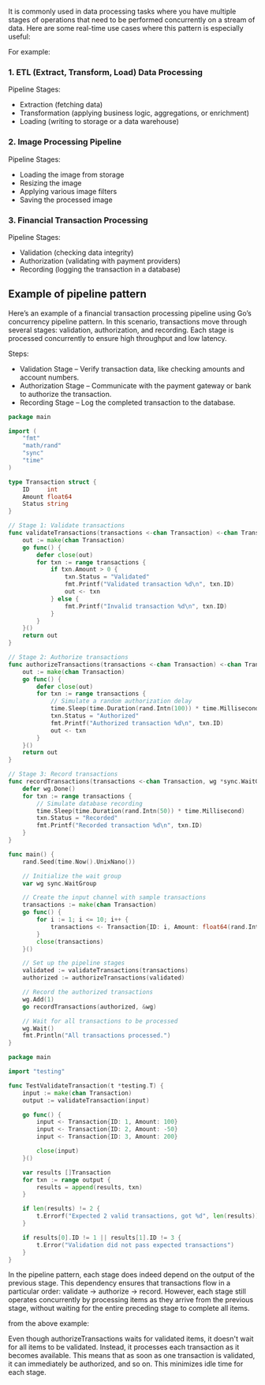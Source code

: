 It is commonly used in data processing tasks where you have multiple stages of operations that need to be performed concurrently on a stream of data. 
Here are some real-time use cases where this pattern is especially useful:

For example:

### 1. ETL (Extract, Transform, Load) Data Processing
Pipeline Stages:

- Extraction (fetching data)
- Transformation (applying business logic, aggregations, or enrichment)
- Loading (writing to storage or a data warehouse)
### 2. Image Processing Pipeline
Pipeline Stages:

- Loading the image from storage
- Resizing the image
- Applying various image filters
- Saving the processed image

### 3. Financial Transaction Processing
Pipeline Stages:

- Validation (checking data integrity)
- Authorization (validating with payment providers)
- Recording (logging the transaction in a database)

## Example of pipeline pattern

Here’s an example of a financial transaction processing pipeline using Go’s concurrency pipeline pattern. In this scenario, transactions move through several stages: validation, authorization, and recording. Each stage is processed concurrently to ensure high throughput and low latency.

Steps:

- Validation Stage – Verify transaction data, like checking amounts and account numbers.
- Authorization Stage – Communicate with the payment gateway or bank to authorize the transaction.
- Recording Stage – Log the completed transaction to the database.

```pipeline.go
package main

import (
	"fmt"
	"math/rand"
	"sync"
	"time"
)

type Transaction struct {
	ID     int
	Amount float64
	Status string
}

// Stage 1: Validate transactions
func validateTransactions(transactions <-chan Transaction) <-chan Transaction {
	out := make(chan Transaction)
	go func() {
		defer close(out)
		for txn := range transactions {
			if txn.Amount > 0 {
				txn.Status = "Validated"
				fmt.Printf("Validated transaction %d\n", txn.ID)
				out <- txn
			} else {
				fmt.Printf("Invalid transaction %d\n", txn.ID)
			}
		}
	}()
	return out
}

// Stage 2: Authorize transactions
func authorizeTransactions(transactions <-chan Transaction) <-chan Transaction {
	out := make(chan Transaction)
	go func() {
		defer close(out)
		for txn := range transactions {
			// Simulate a random authorization delay
			time.Sleep(time.Duration(rand.Intn(100)) * time.Millisecond)
			txn.Status = "Authorized"
			fmt.Printf("Authorized transaction %d\n", txn.ID)
			out <- txn
		}
	}()
	return out
}

// Stage 3: Record transactions
func recordTransactions(transactions <-chan Transaction, wg *sync.WaitGroup) {
	defer wg.Done()
	for txn := range transactions {
		// Simulate database recording
		time.Sleep(time.Duration(rand.Intn(50)) * time.Millisecond)
		txn.Status = "Recorded"
		fmt.Printf("Recorded transaction %d\n", txn.ID)
	}
}

func main() {
	rand.Seed(time.Now().UnixNano())

	// Initialize the wait group
	var wg sync.WaitGroup

	// Create the input channel with sample transactions
	transactions := make(chan Transaction)
	go func() {
		for i := 1; i <= 10; i++ {
			transactions <- Transaction{ID: i, Amount: float64(rand.Intn(1000) + 1)}
		}
		close(transactions)
	}()

	// Set up the pipeline stages
	validated := validateTransactions(transactions)
	authorized := authorizeTransactions(validated)

	// Record the authorized transactions
	wg.Add(1)
	go recordTransactions(authorized, &wg)

	// Wait for all transactions to be processed
	wg.Wait()
	fmt.Println("All transactions processed.")
}
```

```pipeline_test.go
package main

import "testing"

func TestValidateTransaction(t *testing.T) {
	input := make(chan Transaction)
	output := validateTransaction(input)

	go func() {
		input <- Transaction{ID: 1, Amount: 100}
		input <- Transaction{ID: 2, Amount: -50}
		input <- Transaction{ID: 3, Amount: 200}

		close(input)
	}()

	var results []Transaction
	for txn := range output {
		results = append(results, txn)
	}

	if len(results) != 2 {
		t.Errorf("Expected 2 valid transactions, got %d", len(results))
	}

	if results[0].ID != 1 || results[1].ID != 3 {
		t.Error("Validation did not pass expected transactions")
	}
}
```

In the pipeline pattern, each stage does indeed depend on the output of the previous stage. This dependency ensures that transactions flow in a particular order: validate -> authorize -> record. However, each stage still operates concurrently by processing items as they arrive from the previous stage, without waiting for the entire preceding stage to complete all items.

from the above example:

Even though authorizeTransactions waits for validated items, it doesn't wait for all items to be validated. Instead, it processes each transaction as it becomes available.
This means that as soon as one transaction is validated, it can immediately be authorized, and so on. This minimizes idle time for each stage.
